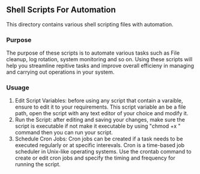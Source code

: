 ## Shell Scripts For Automation

This directory contains various shell scripting files with automation.

### Purpose
The purpose of these scripts is to automate various tasks such as File cleanup, log rotation, system monitoring and so on. Using these scripts will help you streamline repitive tasks and improve overall efficieny in managing and carrying out operations in your system.
### Usuage
1. Edit Script Variables: before using any script that contain a varaible, ensure to edit it to your requirements. This script variable an be a file path, open the script with any text editor of your choice and modify it.
2. Run the Script: after editing and saving your changes, make sure the script is executable if not make it executable by using "chmod +x <scriptname>" command then you can run your script.
3. Schedule Cron Jobs: Cron jobs can be created if a task needs to be executed regularly or at specific interevals. Cron is a time-based job scheduler in Unix-like operating systems. Use the crontab command to create or edit cron jobs and specify the timing and frequency for running the script.